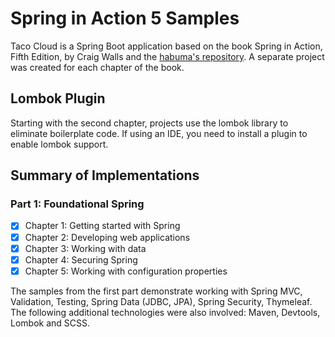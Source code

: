 # Spring in Action 5 Samples

Taco Cloud is a Spring Boot application based on the book Spring in Action, Fifth Edition, by Craig
Walls and the [habuma's repository](https://github.com/habuma/spring-in-action-5-samples).
A separate project was created for each chapter of the book.

## Lombok Plugin

Starting with the second chapter, projects use the lombok library to eliminate boilerplate code.
If using an IDE, you need to install a plugin to enable lombok support.

## Summary of Implementations

### Part 1: Foundational Spring

- [x] Chapter 1: Getting started with Spring
- [x] Chapter 2: Developing web applications
- [x] Chapter 3: Working with data
- [x] Chapter 4: Securing Spring
- [x] Chapter 5: Working with configuration properties

The samples from the first part demonstrate working with Spring MVC, Validation, Testing, Spring
Data (JDBC, JPA), Spring Security, Thymeleaf. The following additional technologies were also
involved: Maven, Devtools, Lombok and SCSS.